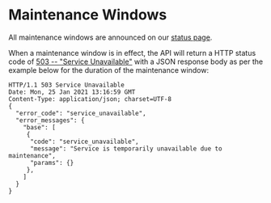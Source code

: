[_metadata_:menu_title]:- "Maintenance Windows"
[_metadata_:order]:- "5"

# Maintenance Windows

All maintenance windows are announced on our [status page](https://status.currencycloud.com/).

When a maintenance window is in effect, the API will return a HTTP status code of [503 -- "Service Unavailable"](https://datatracker.ietf.org/doc/html/rfc7231#section-6.6.4) with a JSON response body as per the example below for the duration of the maintenance window:

```
HTTP/1.1 503 Service Unavailable
Date: Mon, 25 Jan 2021 13:16:59 GMT
Content-Type: application/json; charset=UTF-8
{
  "error_code": "service_unavailable",
  "error_messages": {
    "base": [
     {
      "code": "service_unavailable",
      "message": "Service is temporarily unavailable due to maintenance",
      "params": {}
     },
    ]
  }
}
```
